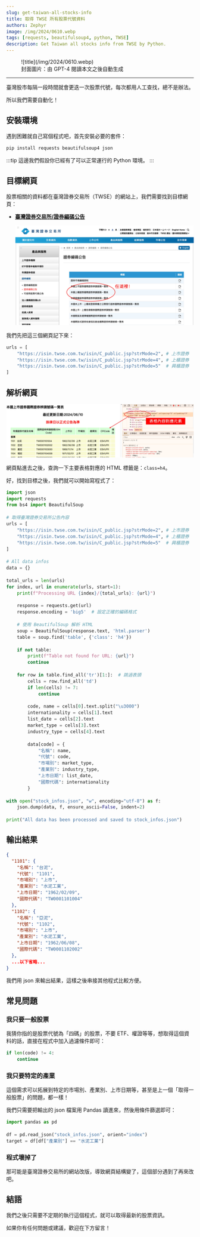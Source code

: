 ```yaml
---
slug: get-taiwan-all-stocks-info
title: 取得 TWSE 所有股票代號資料
authors: Zephyr
image: /img/2024/0610.webp
tags: [requests, beautifulsoup4, python, TWSE]
description: Get Taiwan all stocks info from TWSE by Python.
---
```


<figure>
![title](/img/2024/0610.webp)
<figcaption>封面圖片：由 GPT-4 閱讀本文之後自動生成</figcaption>
</figure>

---

臺灣股市每隔一段時間就會更迭一次股票代號，每次都用人工查找，總不是辦法。

所以我們需要自動化！

<!-- truncate -->

## 安裝環境

遇到困難就自己寫個程式吧，首先安裝必要的套件：

```bash
pip install requests beautifulsoup4 json
```

:::tip
這邊我們假設你已經有了可以正常運行的 Python 環境。
:::

## 目標網頁

股票相關的資料都在臺灣證券交易所（TWSE）的網站上，我們需要找到目標網頁：

- [**臺灣證券交易所/證券編碼公告**](https://www.twse.com.tw/zh/products/code/announcement.html)

  ![TWSE](./img/img1.jpg)

我們先把這三個網頁記下來：

```python
urls = [
    "https://isin.twse.com.tw/isin/C_public.jsp?strMode=2", # 上市證券
    "https://isin.twse.com.tw/isin/C_public.jsp?strMode=4", # 上櫃證券
    "https://isin.twse.com.tw/isin/C_public.jsp?strMode=5"  # 興櫃證券
]
```

## 解析網頁

![stock_table](./img/img2.jpg)

網頁點進去之後，查詢一下主要表格對應的 HTML 標籤是：`class=h4`。

好，找到目標之後，我們就可以開始寫程式了：

```python title="update_stocks_code.py"
import json
import requests
from bs4 import BeautifulSoup

# 取得臺灣證券交易所公告內容
urls = [
    "https://isin.twse.com.tw/isin/C_public.jsp?strMode=2", # 上市證券
    "https://isin.twse.com.tw/isin/C_public.jsp?strMode=4", # 上櫃證券
    "https://isin.twse.com.tw/isin/C_public.jsp?strMode=5"  # 興櫃證券
]

# All data infos
data = {}

total_urls = len(urls)
for index, url in enumerate(urls, start=1):
    print(f"Processing URL {index}/{total_urls}: {url}")

    response = requests.get(url)
    response.encoding = 'big5'  # 設定正確的編碼格式

    # 使用 BeautifulSoup 解析 HTML
    soup = BeautifulSoup(response.text, 'html.parser')
    table = soup.find('table', {'class': 'h4'})

    if not table:
        print(f"Table not found for URL: {url}")
        continue

    for row in table.find_all('tr')[1:]:  # 跳過表頭
        cells = row.find_all('td')
        if len(cells) != 7:
            continue

        code, name = cells[0].text.split("\u3000")
        internationality = cells[1].text
        list_date = cells[2].text
        market_type = cells[3].text
        industry_type = cells[4].text

        data[code] = {
            "名稱": name,
            "代號": code,
            "市場別": market_type,
            "產業別": industry_type,
            "上市日期": list_date,
            "國際代碼": internationality
        }

with open("stock_infos.json", "w", encoding="utf-8") as f:
    json.dump(data, f, ensure_ascii=False, indent=2)

print("All data has been processed and saved to stock_infos.json")
```

## 輸出結果

```json title="stock_infos.json"
{
  "1101": {
    "名稱": "台泥",
    "代號": "1101",
    "市場別": "上市",
    "產業別": "水泥工業",
    "上市日期": "1962/02/09",
    "國際代碼": "TW0001101004"
  },
  "1102": {
    "名稱": "亞泥",
    "代號": "1102",
    "市場別": "上市",
    "產業別": "水泥工業",
    "上市日期": "1962/06/08",
    "國際代碼": "TW0001102002"
  },
  ...以下省略...
}
```

我們用 json 來輸出結果，這樣之後串接其他程式比較方便。

## 常見問題

### 我只要一般股票

我猜你指的是股票代號為「四碼」的股票，不要 ETF、權證等等，想取得這個資料的話，直接在程式中加入過濾條件即可：

```python
if len(code) != 4:
    continue
```

### 我只要特定的產業

這個需求可以拓展到特定的市場別、產業別、上市日期等，甚至是上一個「取得一般股票」的問題，都一樣！

我們只需要把輸出的 json 檔案用 Pandas 讀進來，然後用條件篩選即可：

```python
import pandas as pd

df = pd.read_json("stock_infos.json", orient="index")
target = df[df["產業別"] == "水泥工業"]
```

### 程式壞掉了

那可能是臺灣證券交易所的網站改版，導致網頁結構變了，這個部分遇到了再來改吧。

## 結語

我們之後只需要不定期的執行這個程式，就可以取得最新的股票資訊。

如果你有任何問題或建議，歡迎在下方留言！
